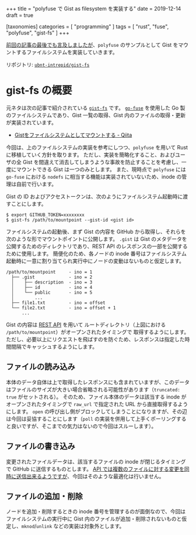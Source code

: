 +++
title = "polyfuse で Gist as filesystem を実装する"
date = 2019-12-14
draft = true

[taxonomies]
categories = [ "programming" ]
tags = [ "rust", "fuse", "polyfuse", "gist-fs" ]
+++

[前回の記事の最後でも言及しましたが](../polyfuse/#owarini)、`polyfuse` のサンプルとして Gist をマウントするファイルシステムを実装していきます。

リポジトリ: [`ubnt-intrepid/gist-fs`](https://github.com/ubnt-intrepid/gist-fs)

<!-- more -->

# gist-fs の概要

元ネタは次の記事で紹介されている [`gist-fs`](https://github.com/ueokande/gist-fs) です。
[`go-fuse`](https://github.com/hanwen/go-fuse) を使用した Go 製のファイルシステムであり、Gist 一覧の取得、Gist 内のファイルの取得・更新が実装されています。

* [Gistをファイルシステムとしてマウントする - Qiita](https://qiita.com/ueokande/items/95eb4098d776ffc02b01)

今回は、上のファイルシステムの実装を参考にしつつ、`polyfuse` を用いて Rust に移植していく方針を取ります。
ただし、実装を簡略化すること、およびユーザの全 Gist を間違えて消去してしまうような事故を防止することを考慮し、一度にマウントできる Gist は一つのみとします。
また、現時点で `polyfuse` には `go-fuse` における `nodefs` に相当する機能は実装されていないため、inode の管理は自前で行います。

Gist の ID およびアクセストークンは、次のようにファイルシステム起動時に渡すことにします。

```shell-session
$ export GITHUB_TOKEN=xxxxxxxx
$ gist-fs /path/to/mountpoint --gist-id <gist id>
```

ファイルシステムの起動後、まず Gist の内容を GitHub から取得し、それらを次のような形でマウントポイントに公開します。
`.gist` は Gist のメタデータを公開するためのディレクトリであり、REST API のレスポンスの一部を公開するために使用します。
簡便化のため、各ノードの inode 番号はファイルシステム起動時に一意に割り当てられ実行中にノードの変動はないものと仮定します。

```
/path/to/mountpoint     - ino = 1
  ├── .gist             - ino = 2
  │    ├── description  - ino = 3
  │    ├── id           - ino = 4
  │    └── public       - ino = 5
  │        ...
  ├── file1.txt         - ino = offset
  └── file2.txt         - ino = offset + 1
      ...
```

Gist の内容は [REST API](https://developer.github.com/v3/gists/#get-a-single-gist) を用いて
ルートディレクトリ（上図における `/path/to/mountpoint`）がオープンされたタイミングで
取得するようにします。
ただし、必要以上にリクエストを飛ばすのを防ぐため、レスポンスは指定した時間間隔でキャッシュするようにします。

## ファイルの読み込み

本体のデータ自体は上で取得したレスポンスにも含まれていますが、このデータはファイルのサイズが大きい場合省略される可能性があります（`truncated: true` がセットされる）。
そのため、ファイル本体のデータは該当する inode がオープンされたタイミングで `raw_url` で指定された URL から直接取得するようにします。
`open` の呼び出し側がブロックしてしまうことになりますが、その辺は今回は妥協することにします（`poll` の実装を併用して上手くポーリングすると良いですが、そこまでの気力はないので今回はスルーします）。

## ファイルの書き込み

変更されたファイルデータは、該当するファイルの inode が閉じるタイミングで GitHub に送信するものとします。
[API では複数のファイルに対する変更を同時に送信出来るようですが](https://developer.github.com/v3/gists/#edit-a-gist)、今回はそのような最適化は行いません。

## ファイルの追加・削除

ノードを追加・削除するときの inode 番号を管理するのが面倒なので、今回はファイルシステムの実行中に Gist 内のファイルが追加・削除されないものと仮定し、`mknod`/`unlink` などの実装は対象外とします。
